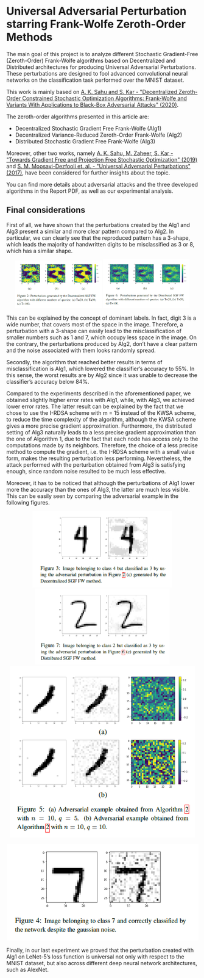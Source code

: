 # Universal Adversarial Perturbation starring Frank-Wolfe Zeroth-Order Methods

The main goal of this project is to analyze different Stochastic Gradient-Free (Zeroth-Order) Frank-Wolfe algorithms based on Decentralized and Distributed architectures for producing Universal Adversarial Perturbations. These perturbations are designed to fool advanced convolutional neural networks on
the classification task performed over the MNIST dataset.

This work is mainly based on [A. K. Sahu and S. Kar - "Decentralized Zeroth-Order Constrained Stochastic Optimization Algorithms: Frank-Wolfe and Variants With Applications to Black-Box Adversarial Attacks" (2020)](https://www.researchgate.net/publication/343733027_Decentralized_Zeroth-Order_Constrained_Stochastic_Optimization_Algorithms_Frank-Wolfe_and_Variants_With_Applications_to_Black-Box_Adversarial_Attacks).

The zeroth-order algorithms presented in this article are:
  - Decentralized Stochastic Gradient Free Frank-Wolfe (Alg1)
  - Decentralized Variance-Reduced Zeroth-Order Frank-Wolfe (Alg2)
  - Distributed Stochastic Gradient Free Frank-Wolfe (Alg3)

Moreover, other two works, namely [A. K. Sahu, M. Zaheer, S. Kar - "Towards Gradient Free and Projection Free Stochastic Optimization" (2019)](https://arxiv.org/abs/1810.03233) and [S. M. Moosavi-Dezfooli et. al. - "Universal Adversarial Perturbations" (2017)](https://arxiv.org/abs/1610.08401), have been considered for further insights about the topic.

You can find more details about adversarial attacks and the three developed algorithms in the Report PDF, as well as our experimental analysis.

## Final considerations

First of all, we have shown that the perturbations created by the Alg1 and Alg3 present a similar and more clear pattern compared 
to Alg2. In particular, we can clearly see that the reproduced pattern has a 3-shape, which leads the majority of handwritten digits to be misclassified as 3 or 8, which has a similar shape. 

<p align="center">
  <img src="https://github.com/silviapoletti/Universal-Adversarial-Perturbation-starring-Frank-Wolfe/blob/10851a16056cb34d04af75dfe92e896dbedf0d10/report/3shape(1).png" width="45%"/>
  <img src="https://github.com/silviapoletti/Universal-Adversarial-Perturbation-starring-Frank-Wolfe/blob/10851a16056cb34d04af75dfe92e896dbedf0d10/report/3shape(2).png" width="45%"/>
</p

This can be explained by the concept of dominant
labels. In fact, digit 3 is a wide
number, that covers most of the space in the image. Therefore,
a perturbation with a 3-shape can easily lead to the
misclassification of smaller numbers such as 1 and 7, which
occupy less space in the image. On the contrary, the perturbations
produced by Alg2, don’t have a clear pattern and the noise
associated with them looks randomly spread.

Secondly, the algorithm that reached better results in
terms of misclassification is Alg1, which lowered
the classifier’s accuracy to 55%. In this sense, the worst results are by
Alg2 since it was unable to decrease the classifier’s
accuracy below 84%. 

Compared to the experiments described in the aforementioned paper, we
obtained slightly higher error rates with Alg1, while,
with Alg3, we achieved lower error rates. The latter
result can be explained by the fact that we chose to use
the I-RDSA scheme with m = 15 instead of the KWSA
scheme, to reduce the time complexity of the algorithm, although
the KWSA scheme gives a more precise gradient
approximation.
Furthermore, the distributed setting of Alg3 naturally
leads to a less precise gradient approximation than the
one of Algorithm 1, due to the fact that each node has access
only to the computations made by its neighbors. Therefore,
the choice of a less precise method to compute the gradient,
i.e. the I-RDSA scheme with a small value form, makes the
resulting perturbation less performing. Nevertheless, the attack
performed with the perturbation obtained from Alg3 is satisfying enough, since random noise resulted to
be much less effective.

Moreover, it has to be noticed that although the perturbations
of Alg1 lower more the accuracy than the ones
of Alg3, the latter are much less visible. This can be
easily seen by comparing the adversarial example in the following figures.

<p align="center", vertical_align="center">
  <img src="https://github.com/silviapoletti/Universal-Adversarial-Perturbation-starring-Frank-Wolfe/blob/10851a16056cb34d04af75dfe92e896dbedf0d10/report/adv(1).png" height=200/>
  <img src="https://github.com/silviapoletti/Universal-Adversarial-Perturbation-starring-Frank-Wolfe/blob/efb08ea7d7b8506e70d6e47fe66721b3fd4fbfb1/report/adv(3).png" height=200/>
  <img src="https://github.com/silviapoletti/Universal-Adversarial-Perturbation-starring-Frank-Wolfe/blob/10851a16056cb34d04af75dfe92e896dbedf0d10/report/adv(2).png"/>
</p>

<p align="center", vertical_align="center">
  <img src="https://github.com/silviapoletti/Universal-Adversarial-Perturbation-starring-Frank-Wolfe/blob/10851a16056cb34d04af75dfe92e896dbedf0d10/report/adv(gauss).png"/>
</p>

Finally, in our last experiment we proved that the perturbation
created with Alg1 on LeNet-5’s loss function
is universal not only with respect to the MNIST dataset,
but also across different deep neural network architectures,
such as AlexNet.

